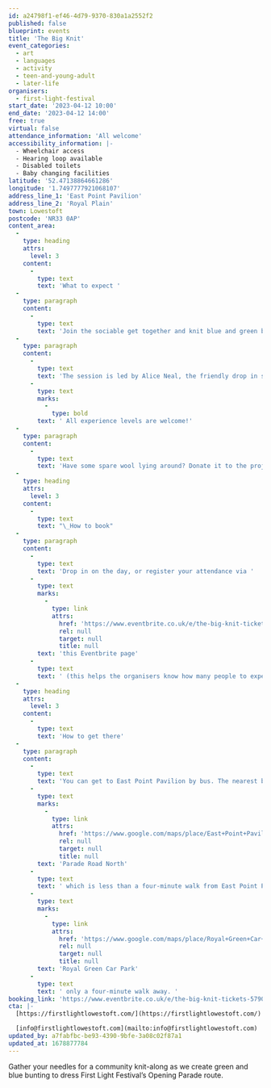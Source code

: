 ```yaml
---
id: a24798f1-ef46-4d79-9370-830a1a2552f2
published: false
blueprint: events
title: 'The Big Knit'
event_categories:
  - art
  - languages
  - activity
  - teen-and-young-adult
  - later-life
organisers:
  - first-light-festival
start_date: '2023-04-12 10:00'
end_date: '2023-04-12 14:00'
free: true
virtual: false
attendance_information: 'All welcome'
accessibility_information: |-
  - Wheelchair access
  - Hearing loop available
  - Disabled toilets
  - Baby changing facilities
latitude: '52.47138864661286'
longitude: '1.7497777921068107'
address_line_1: 'East Point Pavilion'
address_line_2: 'Royal Plain'
town: Lowestoft
postcode: 'NR33 0AP'
content_area:
  -
    type: heading
    attrs:
      level: 3
    content:
      -
        type: text
        text: 'What to expect '
  -
    type: paragraph
    content:
      -
        type: text
        text: 'Join the sociable get together and knit blue and green bunting which will decorate shopfronts, lamp posts and street signs in Lowestoft, as everyone welcomes the world to South Beach for First Light Festival on 17-18 June. '
  -
    type: paragraph
    content:
      -
        type: text
        text: 'The session is led by Alice Neal, the friendly drop in session is free with materials provided, though do feel free to bring your own needles and wool if you have them.'
      -
        type: text
        marks:
          -
            type: bold
        text: ' All experience levels are welcome!'
  -
    type: paragraph
    content:
      -
        type: text
        text: 'Have some spare wool lying around? Donate it to the project by dropping it off at East Point Pavilion.'
  -
    type: heading
    attrs:
      level: 3
    content:
      -
        type: text
        text: "\_How to book"
  -
    type: paragraph
    content:
      -
        type: text
        text: 'Drop in on the day, or register your attendance via '
      -
        type: text
        marks:
          -
            type: link
            attrs:
              href: 'https://www.eventbrite.co.uk/e/the-big-knit-tickets-579030895997'
              rel: null
              target: null
              title: null
        text: 'this Eventbrite page'
      -
        type: text
        text: ' (this helps the organisers know how many people to expect).'
  -
    type: heading
    attrs:
      level: 3
    content:
      -
        type: text
        text: 'How to get there'
  -
    type: paragraph
    content:
      -
        type: text
        text: 'You can get to East Point Pavilion by bus. The nearest bus stop is on '
      -
        type: text
        marks:
          -
            type: link
            attrs:
              href: 'https://www.google.com/maps/place/East+Point+Pavilion/@52.4715229,1.7490572,20.58z/data=!4m6!3m5!1s0x47da1a5ea4943559:0x6ac07ef50efb6b11!8m2!3d52.471546!4d1.748926!16s%2Fg%2F1tgdbpgb'
              rel: null
              target: null
              title: null
        text: 'Parade Road North'
      -
        type: text
        text: ' which is less than a four-minute walk from East Point Pavilion. There is a selection of buses which connect the East Point Pavilion to the town centre for example, No X2, X22 and 109. The closest parking is '
      -
        type: text
        marks:
          -
            type: link
            attrs:
              href: 'https://www.google.com/maps/place/Royal+Green+Car+Park/@52.4712967,1.7484593,17.62z/data=!4m6!3m5!1s0x47da1bab6caafbd3:0x4fef3e212e405f96!8m2!3d52.4704793!4d1.7484063!16s%2Fg%2F11frp96syg'
              rel: null
              target: null
              title: null
        text: 'Royal Green Car Park'
      -
        type: text
        text: ' only a four-minute walk away. '
booking_link: 'https://www.eventbrite.co.uk/e/the-big-knit-tickets-579030895997'
cta: |-
  [https://firstlightlowestoft.com/](https://firstlightlowestoft.com/)

  [info@firstlightlowestoft.com](mailto:info@firstlightlowestoft.com)
updated_by: a7fabfbc-be93-4390-9bfe-3a08c02f87a1
updated_at: 1678877784
---
```

Gather your needles for a community knit-along as we create green and blue bunting to dress First Light Festival’s Opening Parade route.